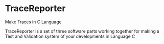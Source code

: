 # TraceReporter
Make Traces in C Language

TraceReporter is a set of three software parts working together for making a Test and Validation system of your developments in Language C
